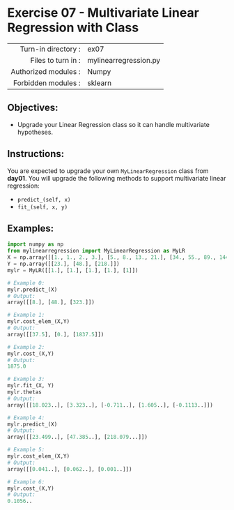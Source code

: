 # Exercise 07 - Multivariate Linear Regression with Class

|                         |                     |
| -----------------------:| ------------------  |
|   Turn-in directory :   |  ex07               |
|   Files to turn in :    |  mylinearregression.py             |
|   Authorized modules :  |  Numpy              |
|   Forbidden modules :   |  sklearn            |

## Objectives: 
* Upgrade your Linear Regression class so it can handle multivariate hypotheses.

## Instructions:
You are expected to upgrade your own `MyLinearRegression` class from **day01**. You will upgrade the following methods to support multivariate linear regression:
- `predict_(self, x)` 
- `fit_(self, x, y)`   

## Examples:
```python
import numpy as np
from mylinearregression import MyLinearRegression as MyLR
X = np.array([[1., 1., 2., 3.], [5., 8., 13., 21.], [34., 55., 89., 144.]])
Y = np.array([[23.], [48.], [218.]])
mylr = MyLR([[1.], [1.], [1.], [1.], [1]])

# Example 0:
mylr.predict_(X)
# Output:
array([[8.], [48.], [323.]])

# Example 1:
mylr.cost_elem_(X,Y)
# Output:
array([[37.5], [0.], [1837.5]])

# Example 2:
mylr.cost_(X,Y)
# Output:
1875.0

# Example 3:
mylr.fit_(X, Y)
mylr.thetas
# Output:
array([[18.023..], [3.323..], [-0.711..], [1.605..], [-0.1113..]])

# Example 4:
mylr.predict_(X)
# Output:
array([[23.499..], [47.385..], [218.079...]])

# Example 5:
mylr.cost_elem_(X,Y)
# Output:
array([[0.041..], [0.062..], [0.001..]])

# Example 6:
mylr.cost_(X,Y)
# Output:
0.1056..
```
